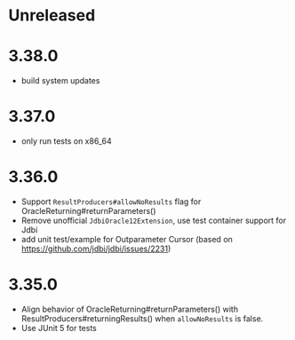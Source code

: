# Unreleased

# 3.38.0
* build system updates

# 3.37.0
* only run tests on x86_64

# 3.36.0

* Support `ResultProducers#allowNoResults` flag for OracleReturning#returnParameters()
* Remove unofficial `JdbiOracle12Extension`, use test container support for Jdbi
* add unit test/example for Outparameter Cursor (based on https://github.com/jdbi/jdbi/issues/2231)

# 3.35.0

* Align behavior of OracleReturning#returnParameters() with ResultProducers#returningResults() when
    `allowNoResults` is false.
* Use JUnit 5 for tests
